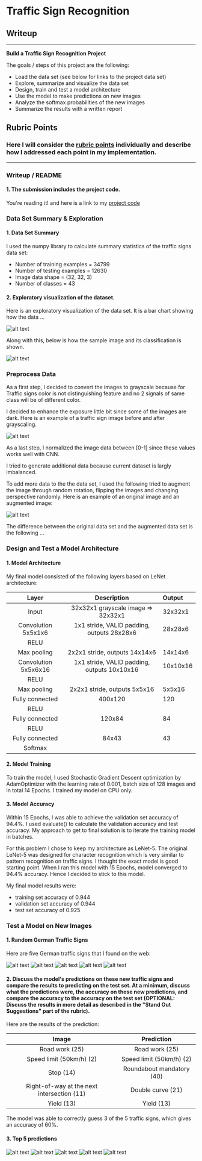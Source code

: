 # **Traffic Sign Recognition** 

## Writeup

---

**Build a Traffic Sign Recognition Project**

The goals / steps of this project are the following:
* Load the data set (see below for links to the project data set)
* Explore, summarize and visualize the data set
* Design, train and test a model architecture
* Use the model to make predictions on new images
* Analyze the softmax probabilities of the new images
* Summarize the results with a written report


[//]: # (Image References)

[image0]: ./report_files/sample_image.png "Test Data Sample"
[image1]: ./report_files/dataset_visualize.png "Visualization"
[image2]: ./report_files/grayscale.png "Grayscaling"
[image3]: ./report_files/image_augment.png "Augmented Image"
[image4]: ./samples/sample_1.jpeg "Traffic Sign 1"
[image5]: ./samples/sample_2.jpeg "Traffic Sign 2"
[image6]: ./samples/sample_3.jpeg "Traffic Sign 3"
[image7]: ./samples/sample_4.jpeg "Traffic Sign 4"
[image8]: ./samples/sample_5.jpeg "Traffic Sign 5"
[image9]: ./report_files/top5_sample1.png "Traffic Sign 1"
[image10]: ./report_files/top5_sample2.png "Traffic Sign 2"
[image11]: ./report_files/top5_sample3.png "Traffic Sign 3"
[image12]: ./report_files/top5_sample4.png "Traffic Sign 4"
[image13]: ./report_files/top5_sample5.png "Traffic Sign 5"


## Rubric Points
### Here I will consider the [rubric points](https://review.udacity.com/#!/rubrics/481/view) individually and describe how I addressed each point in my implementation.  

---
### Writeup / README

#### 1. The submission includes the project code.

You're reading it! and here is a link to my [project code](https://github.com/roopakingole/CarND-Traffic-Sign-Classifier-Project/blob/master/Traffic_Sign_Classifier.ipynb)

### Data Set Summary & Exploration

#### 1. Data Set Summary
I used the numpy library to calculate summary statistics of the traffic
signs data set:

* Number of training examples = 34799
* Number of testing examples = 12630
* Image data shape = (32, 32, 3)
* Number of classes = 43

#### 2. Exploratory visualization of the dataset.

Here is an exploratory visualization of the data set. It is a bar chart showing how the data ...

![alt text][image1]

Along with this, below is how the sample image and its classification is shown.

![alt text][image0]

### Preprocess Data

As a first step, I decided to convert the images to grayscale because for Traffic signs color is not distinguishing feature and no 2 signals of same class will be of different color.

I decided to enhance the exposure little bit since some of the images are dark.
Here is an example of a traffic sign image before and after grayscaling.

![alt text][image2]

As a last step, I normalized the image data between [0-1] since these values works well with CNN.

I tried to generate additional data because current dataset is largly imbalanced. 

To add more data to the the data set, I used the following tried to augment the image through random rotation, flipping the images and changing perspective randomly. Here is an example of an original image and an augmented image:

![alt text][image3]

The difference between the original data set and the augmented data set is the following ... 

### Design and Test a Model Architecture

#### 1. Model Architecture

My final model consisted of the following layers based on LeNet architecture:

| Layer         		|     Description	        					| Output  |
|:---------------------:|:---------------------------------------------:|:--------|
| Input         		| 32x32x1 grayscale image => 32x32x1    		| 32x32x1 | 
| Convolution 5x5x1x6  	| 1x1 stride, VALID padding, outputs 28x28x6 	| 28x28x6 |
| RELU					|												|         |
| Max pooling	      	| 2x2x1 stride,  outputs 14x14x6 				| 14x14x6 |
| Convolution 5x5x6x16  | 1x1 stride, VALID padding, outputs 10x10x16   | 10x10x16|
| RELU					|												|         |
| Max pooling	      	| 2x2x1 stride,  outputs 5x5x16 				| 5x5x16  |
| Fully connected		| 400x120     									| 120     |
| RELU					|												|         |
| Fully connected		| 120x84     									| 84      |
| RELU					|												|         |
| Fully connected		| 84x43     									| 43      |
| Softmax				|            									|         |
 

#### 2. Model Training

To train the model, I used Stochastic Gradient Descent optimization by AdamOptimizer with the learning rate of 0.001, batch size of 128 images and in total 14 Epochs. I trained my model on CPU only.


#### 3. Model Accuracy 
Within 15 Epochs, I was able to achieve the validation set accuracy of 94.4%. I used evaluate() to calculate the validation accuracy and test accuracy. My approach to get to final solution is to iterate the training model in batches.


For this problem I chose to keep my architecture as LeNet-5. The original LeNet-5 was designed for character recognition which is very similar to pattern recognition on traffic signs. I thought the exact model is good starting point. When I ran this model with 15 Epochs, model converged to 94.4% accuracy. Hence I decided to stick to this model. 

My final model results were:
* training set accuracy of 0.944
* validation set accuracy of 0.944 
* test set accuracy of 0.925

### Test a Model on New Images

#### 1. Random German Traffic Signs
Here are five German traffic signs that I found on the web:

![alt text][image4] ![alt text][image5] ![alt text][image6] 
![alt text][image7] ![alt text][image8]

#### 2. Discuss the model's predictions on these new traffic signs and compare the results to predicting on the test set. At a minimum, discuss what the predictions were, the accuracy on these new predictions, and compare the accuracy to the accuracy on the test set (OPTIONAL: Discuss the results in more detail as described in the "Stand Out Suggestions" part of the rubric).

Here are the results of the prediction:

| Image			        |     Prediction	        					| 
|:---------------------:|:---------------------------------------------:| 
| Road work (25)   		|   Road work (25)
| Speed limit (50km/h) (2)   |   Speed limit (50km/h) (2)
| Stop (14)   			|    Roundabout mandatory (40)
| Right-of-way at the next intersection (11)   |    Double curve (21)
| Yield (13)   			|    Yield (13)


The model was able to correctly guess 3 of the 5 traffic signs, which gives an accuracy of 60%. 

#### 3. Top 5 predictions
![alt text][image9] ![alt text][image10] ![alt text][image11] 
![alt text][image12] ![alt text][image13]



